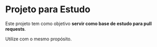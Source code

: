 # Projeto para Estudo

Este projeto tem como objetivo **servir como base de estudo para pull requests**.

Utilize com o mesmo propósito.
